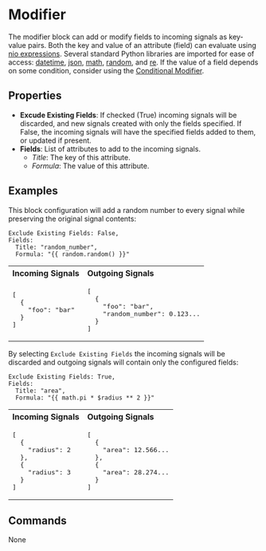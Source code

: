 Modifier
========
The modifier block can add or modify fields to incoming signals as key-value pairs. Both the key and value of an attribute (field) can evaluate using [nio expressions](https://docs.n.io/blocks/expressions.html). Several standard Python libraries are imported for ease of access: [datetime](https://docs.python.org/3/library/datetime.html), [json](https://docs.python.org/3/library/json.html), [math](https://docs.python.org/3/library/math.html), [random](https://docs.python.org/3/library/random.html), and [re](https://docs.python.org/3/library/re.html). If the value of a field depends on some condition, consider using the [Conditional Modifier](https://blocks.n.io/ConditionalModifier).

Properties
----------
- **Excude Existing Fields**: If checked (True) incoming signals will be discarded, and new signals created with only the fields specified. If False, the incoming signals will have the specified fields added to them, or updated if present.
- **Fields**: List of attributes to add to the incoming signals.
  - *Title*: The key of this attribute.
  - *Formula*: The value of this attribute.

Examples
-------
This block configuration will add a random number to every signal while preserving the original signal contents:
```
Exclude Existing Fields: False,
Fields:
  Title: "random_number",
  Formula: "{{ random.random() }}"
```
<table width=100%>
<tr>
<th align="left">Incoming Signals</th>
<th align="left">Outgoing Signals</th>
</tr>
<tr>
<td>
<pre>
[
  {
    "foo": "bar"
  }
]
</pre>
</td>
<td>
<pre>
[
  {
    "foo": "bar",
    "random_number": 0.123...
  }
]
</pre>
</td>
</tr>
</table>

By selecting `Exclude Existing Fields` the incoming signals will be discarded and outgoing signals will contain only the configured fields:
```
Exclude Existing Fields: True,
Fields:
  Title: "area",
  Formula: "{{ math.pi * $radius ** 2 }}"
```
<table>
<tr>
<th align="left">Incoming Signals</th>
<th align="left">Outgoing Signals</th>
</tr>
<tr>
<td>
<pre>
[
  {
    "radius": 2
  },
  {
    "radius": 3
  }
]
</pre>
</td>
<td>
<pre>
[
  {
    "area": 12.566...
  },
  {
    "area": 28.274...
  }
]
</pre>
</td>
</tr>
</table>

Commands
--------
None
